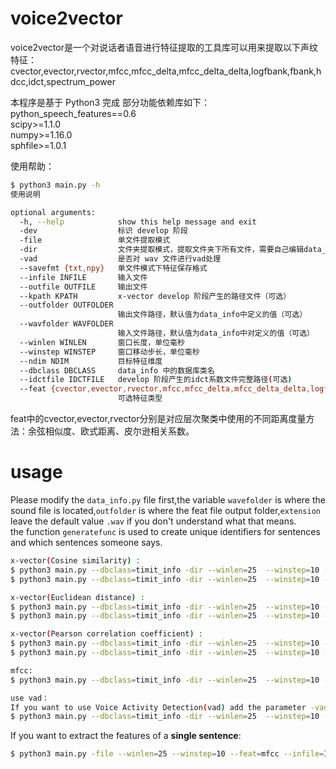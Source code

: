 # voice2vector 
voice2vector是一个对说话者语音进行特征提取的工具库可以用来提取以下声纹特征：
cvector,evector,rvector,mfcc,mfcc_delta,mfcc_delta_delta,logfbank,fbank,hdcc,idct,spectrum_power

本程序是基于 Python3 完成
部分功能依赖库如下：  
python_speech_features==0.6  
scipy>=1.1.0  
numpy>=1.16.0  
sphfile>=1.0.1  


使用帮助：

```bash
$ python3 main.py -h
使用说明

optional arguments:  
  -h, --help            show this help message and exit  
  -dev                  标识 develop 阶段  
  -file                 单文件提取模式  
  -dir                  文件夹提取模式，提取文件夹下所有文件，需要自己编辑data_info文件中的方法类  
  -vad                  是否对 wav 文件进行vad处理  
  --savefmt {txt,npy}   单文件模式下特征保存格式  
  --infile INFILE       输入文件  
  --outfile OUTFILE     输出文件  
  --kpath KPATH         x-vector develop 阶段产生的路径文件（可选）  
  --outfolder OUTFOLDER
                        输出文件路径，默认值为data_info中定义的值（可选）  
  --wavfolder WAVFOLDER
                        输入文件路径，默认值为data_info中对定义的值（可选）  
  --winlen WINLEN       窗口长度，单位毫秒  
  --winstep WINSTEP     窗口移动步长，单位毫秒  
  --ndim NDIM           目标特征维度  
  --dbclass DBCLASS     data_info 中的数据库类名  
  --idctfile IDCTFILE   develop 阶段产生的idct系数文件完整路径(可选)  
  --feat {cvector,evector,rvector,mfcc,mfcc_delta,mfcc_delta_delta,logfbank,fbank,hdcc,idct,spectrum_power}
                        可选特征类型  
```
feat中的cvector,evector,rvector分别是对应层次聚类中使用的不同距离度量方法：余弦相似度、欧式距离、皮尔逊相关系数。

# usage
Please modify the `data_info.py` file first,the variable `wavefolder` is where the sound file is located,`outfolder` is where the feat file output folder,`extension` leave the default value `.wav` if you don't understand what that means.  
the function `generatefunc` is used to create unique identifiers for sentences and which sentences someone says.
```bash
x-vector(Cosine similarity) :
$ python3 main.py --dbclass=timit_info -dir --winlen=25  --winstep=10 -dev --feat=cvector --ndim=15
$ python3 main.py --dbclass=timit_info -dir --winlen=25  --winstep=10 --feat=cvector --ndim=15

x-vector(Euclidean distance) :
$ python3 main.py --dbclass=timit_info -dir --winlen=25  --winstep=10 -dev --feat=evector --ndim=15
$ python3 main.py --dbclass=timit_info -dir --winlen=25  --winstep=10 --feat=evector --ndim=15

x-vector(Pearson correlation coefficient) :
$ python3 main.py --dbclass=timit_info -dir --winlen=25  --winstep=10 -dev --feat=rvector --ndim=15
$ python3 main.py --dbclass=timit_info -dir --winlen=25  --winstep=10 --feat=rvector --ndim=15

mfcc:
$ python3 main.py --dbclass=timit_info -dir --winlen=25  --winstep=10 --feat=mfcc

use vad：
If you want to use Voice Activity Detection(vad) add the parameter -vad After the command line，example
$ python3 main.py --dbclass=timit_info -dir --winlen=25  --winstep=10 --feat=mfcc -vad
```
If you want to extract the features of a <b>single sentence</b>:
```bash
$ python3 main.py -file --winlen=25 --winstep=10 --feat=mfcc --infile=INPUT_FILEPATH --outfile=OUTPUT_FILEPATH --savefmt=npy
```
